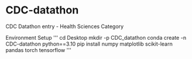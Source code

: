 # CDC-datathon
CDC Datathon entry - Health Sciences Category

Environment Setup
'''
cd Desktop
mkdir -p CDC_datathon
conda create -n CDC-datathon python==3.10
pip install numpy matplotlib scikit-learn pandas torch tensorflow
'''
